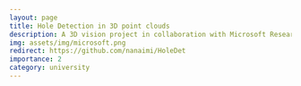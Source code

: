 ```yaml
---
layout: page
title: Hole Detection in 3D point clouds
description: A 3D vision project in collaboration with Microsoft Research Zurich
img: assets/img/microsoft.png
redirect: https://github.com/nanaimi/HoleDet
importance: 2
category: university
---
```


